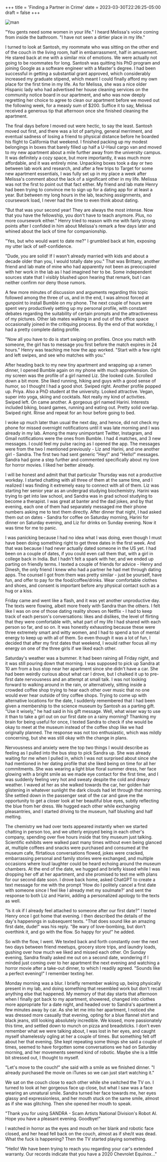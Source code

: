 +++
title = 'Finding a Partner in Crime'
date = 2023-03-30T22:26:25-05:00
draft = false
+++

![man](../../content/images/partner-in-crime.png)

"You gents need some women in your life." I heard Melissa's voice coming from inside the bathroom. "I have not seen a dirtier place in my life."

I turned to look at Santosh, my roommate who was sitting on the other end of the couch in the living room, half in embarrassment, half in amusement. He stared back at me with a similar mix of emotions. We were actually not going to be roommates for long. Santosh was quitting his PhD program and joining Google as a software engineer with a Master's degree. I had been successful in getting a substantial grant approved, which considerably increased my graduate stipend, which meant I could finally afford my own place for the first time in my life. As for Melissa, she was a nice older Hispanic lady who had advertised her house cleaning services on the community notice board in our apartment, and who was now deeply regretting her choice to agree to clean our apartment before we moved out the following week, for a measly sum of $200. Suffice it to say, Melissa received a generous tip that afternoon once she finished cleaning the apartment.

The final days before I moved out were hectic, to say the least. Santosh moved out first, and there was a lot of partying, general merriment, and eventual sadness of losing a friend to physical distance before he boarded his flight to California that weekend. I finished packing up my modest belongings in boxes that barely filled up half a U-Haul cargo van and moved to my new apartment about a mile further away from the university campus. It was definitely a cozy space, but more importantly, it was much more affordable, and it was entirely mine. Unpacking boxes took a day or two between lab work and research, and after a few trips to Target for some new apartment essentials, I was fully set up in my place a week after Melissa's comment about the lack of a significant other in my life. Melissa was not the first to point out that fact either. My friend and lab mate Henry had been trying to convince me to sign up for a dating app for at least a year. But between my long hours in the lab, teaching assignments, and coursework load, I never had the time to even think about dating.

"But that was your second year! They are always the most intense. Now that you have the fellowship, you don't have to teach anymore. Plus, no more coursework either." Henry tried to reason with me with fairly strong points after I confided in him about Melissa's remark a few days later and whined about the lack of time for companionship.

"Yes, but who would want to date me?" I grumbled back at him, exposing my utter lack of self-confidence.

"Dude, you are solid! If I wasn't already married with kids and about a decade older than you, I would totally date you." That was Brittany, another friend and lab mate of mine who had apparently not been as preoccupied with her work in the lab as I had imagined her to be. Some independent sources state that I visibly blushed upon hearing that remark, but I can neither confirm nor deny those rumors.

A few more minutes of discussion and arguments regarding this topic followed among the three of us, and in the end, I was almost forced at gunpoint to install Bumble on my phone. The next couple of hours were spent very productively setting up my personal profile, with constant debates regarding the suitability of certain prompts and the attractiveness of my pictures. Other lab mates walking in and out of the office space occasionally joined in the critiquing process. By the end of that workday, I had a pretty complete dating profile.

"Now all you have to do is start swiping on profiles. Once you match with someone, the girl has to message you first before the match expires in 24 hours." Henry was teaching me how the app worked. "Start with a few right and left swipes, and see who matches with you."

After heading back to my new tiny apartment and wrapping up a ramen dinner, I opened Bumble again on my phone with much apprehension. On my screen was the profile of a girl named Liz. She looked cute. Scrolled down a bit more. She liked running, hiking and guys with a good sense of humor, so I thought I had a good shot. Swiped right. Another profile popped up. Priya. Also a PhD student at the university. Looked attractive. Vegan, super into yoga, skiing and cocktails. Not really my kind of activities. Swiped left. On came another. A gorgeous girl named Harini. Interests included biking, board games, running and eating out. Pretty solid overlap. Swiped right. Rinse and repeat for an hour before going to bed.

I woke up much later than usual the next day, and hence, did not check my phone for missed overnight notifications until it was late morning and I was already in my lab. Among the many unimportant Twitter, Instagram, and Gmail notifications were the ones from Bumble. I had 4 matches, and 3 new messages. I could feel my pulse racing as I opened the app. The messages were from the two I mentioned previously - Liz and Harini, and one another girl - Sandra. The first two had sent generic "Hey!" and "Hello!" messages. Sandra had gone a step further and commented specifically about my love for horror movies. I liked her better already.

I will be honest and admit that that particular Thursday was not a productive workday. I started chatting with all three of them at the same time, and I realized I was finding it extremely easy to connect with all of them. Liz was starting her senior year as an undergrad studying biochemistry. Harini was trying to get into law school, and Sandra was in grad school studying to become a therapist. I was great at banter and the dad jokes, and by that evening, each one of them had separately messaged me their phone numbers asking me to text them directly. After dinner that night, I had asked them out on dates - Sandra for coffee on Saturday morning, Harini for dinner on Saturday evening, and Liz for drinks on Sunday evening. Now it was time for me to panic.

I was panicking because I had no idea what I was doing, even though I must have been doing something right to get three dates in the first week. And that was because I had never actually dated someone in the US yet. I had been on a couple of dates, if you could even call them that, with a girl in college back in India. But I hadn't felt a spark with her, and we ended up parting on friendly terms. I texted a couple of friends for advice - Henry and Dinesh, the only friend I knew who had a partner he had met through dating apps. The counsel I got from them was pretty similar - just be yourself, have fun, and offer to pay for the food/coffee/drinks. Wear comfortable clothes and shoes, and consent is important before any physical contact such as a hug or a kiss.

Friday came and went like a flash, and it was yet another unproductive day. The texts were flowing, albeit more freely with Sandra than the others. I felt like I was on one of those dating reality shows on Netflix - I had to keep track of each person's conversations: likes and dislikes, the level of flirting that they were comfortable with, what part of my life I had shared with each person so far, and so on. It was honestly exhausting because these were three extremely smart and witty women, and I had to spend a ton of mental energy to keep up with all of them. So even though it was a lot of fun, I decided that after my first dates that weekend, I would rather focus all my energy on one of the three girls if we liked each other.

Saturday's weather was a bummer. It had been raining all Friday night, and it was still pouring down that morning. I was supposed to pick up Sandra at 10 am from a bus stop near her apartment since she didn't have a car. She had been weirdly curious about what car I drove, but I chalked it up to pre-first date nervousness and an attempt at small talk. I was not looking forward to walking around in the rain, or alternatively, sitting inside a crowded coffee shop trying to hear each other over music that no one would ever hear outside of tiny coffee shops. Trying to come up with alternative locations for the date, I suddenly remembered that I had been given a membership to the science museum by Santosh as a parting gift. "Use it wisely," he had said in his gift message. Well, what wiser way to use it than to take a girl out on our first date on a rainy morning? Thanking my brain for being useful for once, I texted Sandra to check if she would be okay to meet at the museum instead of the coffee shop like we had originally planned. The response was not too enthusiastic, which was mildly concerning, but she was still okay with the change in plans.

Nervousness and anxiety were the top two things I would describe as feeling as I pulled into the bus stop to pick Sandra up. She was already waiting for me when I pulled in, which I was not surprised about since she had mentioned in her dating profile that she liked being on time for all her commitments. She was wearing a light blue floral summer dress, her face glowing with a bright smile as we made eye contact for the first time, and I was suddenly feeling very hot and sweaty despite the cold and dreary weather. I waved at her as she walked towards the car, her golden hair glistening in whatever sunlight the dark clouds had let through that morning. She settled down in the passenger seat of the car and gave me the opportunity to get a closer look at her beautiful blue eyes, subtly reflecting the blue from her dress. We hugged each other while exchanging pleasantries, and I started driving to the museum, half blushing and half melting.

The chemistry we had over texts appeared instantly when we started chatting in person too, and we utterly enjoyed being in each other's company, spending over five hours inside that tiny museum just talking. Scientific exhibits were walked past many times without even being glanced at, multiple coffees and snacks were purchased and consumed at the museum cafe, flirtatious conversations flowed, jokes were cracked, embarrassing personal and family stories were exchanged, and multiple occasions where loud laughter could be heard echoing around the museum chambers. At the end of the date, we hugged and briefly kissed while I was dropping her off at her apartment, and she promised to text me with plans for our second date soon. I drove back home, asked ChatGPT to create a text message for me with the prompt 'How do I politely cancel a first date with someone since I feel like I already met my soulmate?' and sent the response to both Liz and Harini, adding a personalized apology to the texts as well.

"Is it ok if I already feel attached to someone after our first date?" I texted Henry once I got home that evening. I then described the details of the day's happenings in subsequent texts. 
"That does sound like an amazing first date, dude!" was his reply. "Be wary of love-bombing, but don't overthink it, and go with the flow. So happy for you!" he added.

So with the flow, I went. We texted back and forth constantly over the next two days between friend meetups, grocery store trips, and laundry loads, gushing over how much we liked and missed each other. On Sunday evening, Sandra finally asked me out on a second date, wondering if I minded just coming over to her apartment the next evening and watching a horror movie after a take-out dinner, to which I readily agreed. "Sounds like a perfect evening!" I remember texting her.

Monday morning was a blur. I briefly remember waking up, being physically present in my lab, and doing something that resembled work but don't recall anything else that happened. My memory of that day starts that afternoon when I finally got back to my apartment, showered, changed into clothes more appropriate for a date night, and headed over to Sandra's apartment a few minutes away by car. As she let me into her apartment, I noticed she was dressed more casually that evening, opting for a blue flannel shirt and black jeans, still looking absolutely incredible. We kissed, more passionately this time, and settled down to munch on pizza and breadsticks. I don't even remember what we were talking about, I was lost in her eyes, and caught myself shamelessly ogling at her a couple of times. But something felt off about her that evening. She kept repeating some things she said a couple of times, seemed to have forgotten some conversations we had on Saturday morning, and her movements seemed kind of robotic. Maybe she is a little bit stressed out, I thought to myself.

"Let's move to the couch!" she said with a smile as we finished dinner. "I already purchased the movie on iTunes so we can just start watching it."

We sat on the couch close to each other while she switched the TV on. I turned to look at her gorgeous face up close, but what I saw was a face wearing an unnatural smile. Sandra turned her face towards me, her eyes glassy and expressionless, and her mouth stuck on the same smile, almost as if she was glitching. Then she opened her mouth to speak.

"Thank you for using SANDRA - Scam Artists National Division's Robot AI. Hope you have a pleasant evening. Goodbye!"

I watched in horror as the eyes and mouth on her blank and robotic face closed, and her head fell back on the couch, almost as if she/it was dead. What the fuck is happening? Then the TV started playing something.

"Hello! We have been trying to reach you regarding your car's extended warranty. Our records indicate that you have a 2020 Chevrolet Equinox..."